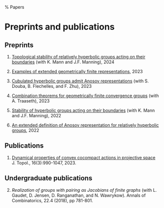 % Papers

# Preprints and publications

## Preprints

1. [Topological stability of relatively hyperbolic groups acting on their boundaries](papers/stable_with_parabolic.pdf) (with K. Mann and J.F. Manning), 2024

1. [Examples of extended geometrically finite representations](papers/egf_examples.pdf), 2023

2. [Cubulated hyperbolic groups admit Anosov representations](papers/anosov_cubulated.pdf) (with S. Douba, B. Flechelles, and F. Zhu), 2023

3. [Combination theorems for geometrically finite convergence groups](papers/combination_convergence.pdf) (with A. Traaseth), 2023

4. [Stability of hyperbolic groups acting on their boundaries](papers/stable.pdf) (with K. Mann and J.F. Manning), 2022

5. [An extended definition of Anosov representation for relatively hyperbolic groups](papers/extended_relative_anosov.pdf), 2022

## Publications

1. [Dynamical properties of convex cocompact actions in projective space](papers/convex_cocompact_dynamics.pdf) J. Topol., 16(3):990-1047, 2023.

## Undergraduate publications

2. *Realization of groups with pairing as Jacobians of finite graphs* (with L. Gaudet, D. Jensen, D. Ranganathan, and N. Wawrykow). Annals of Combinatorics, 22.4 (2018), pp 781-801.
